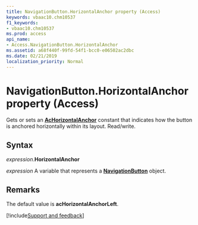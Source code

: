 ```yaml
---
title: NavigationButton.HorizontalAnchor property (Access)
keywords: vbaac10.chm10537
f1_keywords:
- vbaac10.chm10537
ms.prod: access
api_name:
- Access.NavigationButton.HorizontalAnchor
ms.assetid: a68f440f-99fd-54f1-bcc0-e06502ac2dbc
ms.date: 02/21/2019
localization_priority: Normal
---
```



# NavigationButton.HorizontalAnchor property (Access)

Gets or sets an **[AcHorizontalAnchor](Access.AcHorizontalAnchor.md)** constant that indicates how the button is anchored horizontally within its layout. Read/write.


## Syntax

_expression_.**HorizontalAnchor**

_expression_ A variable that represents a **[NavigationButton](Access.NavigationButton.md)** object.


## Remarks

The default value is **acHorizontalAnchorLeft**.


[!include[Support and feedback](~/includes/feedback-boilerplate.md)]